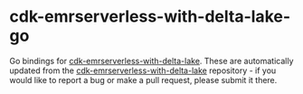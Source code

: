 # cdk-emrserverless-with-delta-lake-go
Go bindings for [cdk-emrserverless-with-delta-lake](https://github.com/HsiehShuJeng/cdk-emrserverless-with-delta-lake). These are automatically updated from the [cdk-emrserverless-with-delta-lake](https://github.com/HsiehShuJeng/cdk-emrserverless-with-delta-lake) repository - if you would like to report a bug or make a pull request, please submit it there.  